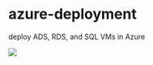 # azure-deployment
deploy ADS, RDS, and SQL VMs in Azure

<a href="https://portal.azure.com/#create/Microsoft.Template/uri/https%3A%2F%2Fgithub.com/aaron-zhao15/azure-deployment/blob/master/CreateVMTemplate.json" target="_blank">
    <img src="http://azuredeploy.net/deploybutton.png"/>
